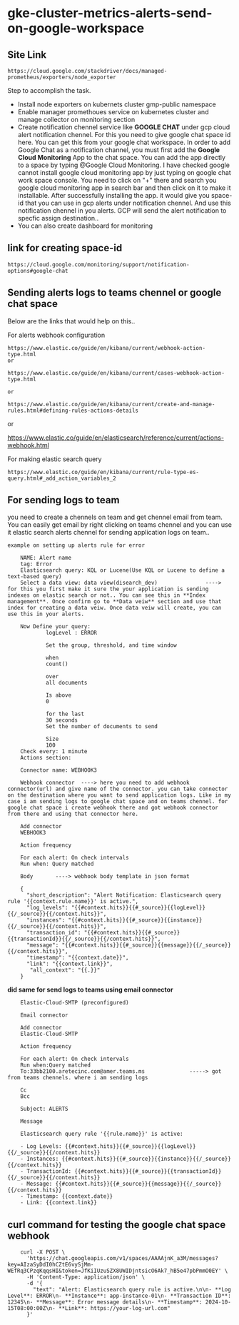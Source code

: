 # gke-cluster-metrics-alerts-send-on-google-workspace

## Site Link

    https://cloud.google.com/stackdriver/docs/managed-prometheus/exporters/node_exporter

Step to accomplish the task.

- Install node exporters on kubernets cluster gmp-public namespace
- Enable manager promethoues service on kubernetes cluster and manage collector on monitoring section
- Create notification chennel service like **GOOGLE CHAT** under gcp cloud alert notification chennel. For this you need to give google chat space id here. You can get this from your google chat workspace. In order to add Google Chat as a notification channel, you must first add the **Google Cloud Monitoring** App to the chat space. You can add the app directly to a space by typing @Google Cloud Monitoring. I have checked google cannot install google cloud monitoring app by just typing on google chat work space console. You need to click on "+" there and search you google cloud monitoring app in search bar and then click on it to make it installable. After successfully installing the app. it would give you space-id that you can use in gcp alerts under notification chennel. And use this notification chennel in you alerts. GCP will send the alert notification to specfic assign destination..
- You can also create dashboard for monitoring

## link for creating space-id 

    https://cloud.google.com/monitoring/support/notification-options#google-chat


## Sending alerts logs to teams chennel or google chat space

Below are the links that would help on this..


For alerts webhook configuration

    https://www.elastic.co/guide/en/kibana/current/webhook-action-type.html
    or 
    
    https://www.elastic.co/guide/en/kibana/current/cases-webhook-action-type.html
    
    or 

    https://www.elastic.co/guide/en/kibana/current/create-and-manage-rules.html#defining-rules-actions-details

   or 

   https://www.elastic.co/guide/en/elasticsearch/reference/current/actions-webhook.html


    
For making elastic search query

    https://www.elastic.co/guide/en/kibana/current/rule-type-es-query.html#_add_action_variables_2


## For sending logs to team

you need to create a chennels on team and get chennel email from team. You can easily get email by right clicking on teams chennel and you can use it elastic search alerts chennel for sending application logs on team..

    example on setting up alerts rule for error

        NAME: Alert name
        tag: Error
        Elasticsearch query: KQL or Lucene(Use KQL or Lucene to define a text-based query)
        Select a data view: data view(disearch_dev)               ----> for this you first make it sure the your application is sending indexes on elastic search or not.. You can see this in **Index management**. Once confirm go to **Data veiw** section and use that index for creating a data veiw. Once data veiw will create, you can use this in your alerts.
        
        Now Define your query:
                logLevel : ERROR
                
                Set the group, threshold, and time window 
                
                when
                count()
                
                over
                all documents
                
                Is above
                0
                
                for the last
                30 seconds
                Set the number of documents to send
                
                Size
                100 
        Check every: 1 minute
        Actions section:
        
        Connector name: WEBHOOK3
        
        Webhook connector  ----> here you need to add webhook connector(url) and give name of the connector. you can take connector on the destination where you want to send application logs. Like in my case i am sending logs to google chat space and on teams chennel. for google chat space i create webhook there and got webhook connector from there and using that connector here.
        
        Add connector
        WEBHOOK3
        
        Action frequency
        
        For each alert: On check intervals
        Run when: Query matched
        
        Body       ----> webhook body template in json format
        
        {
          "short_description": "Alert Notification: Elasticsearch query rule '{{context.rule.name}}' is active.",
          "log_levels": "{{#context.hits}}{{#_source}}{{logLevel}}{{/_source}}{{/context.hits}}",
          "instances": "{{#context.hits}}{{#_source}}{{instance}}{{/_source}}{{/context.hits}}",
          "transaction_id": "{{#context.hits}}{{#_source}}{{transactionId}}{{/_source}}{{/context.hits}}",
          "message": "{{#context.hits}}{{#_source}}{{message}}{{/_source}}{{/context.hits}}",
          "timestamp": "{{context.date}}",
          "link": "{{context.link}}",
           "all_context": "{{.}}"
        }
        
**did same for send logs to teams using email connector**
        
        Elastic-Cloud-SMTP (preconfigured)
        
        Email connector
        
        Add connector
        Elastic-Cloud-SMTP
        
        Action frequency
        
        For each alert: On check intervals
        Run when:Query matched
        To:33bb2100.aretecinc.com@amer.teams.ms              -----> got from teams chennels. where i am sending logs 
        
        Cc
        Bcc
        
        Subject: ALERTS
        
        Message
        
        Elasticsearch query rule '{{rule.name}}' is active:
        
        - Log Levels: {{#context.hits}}{{#_source}}{{logLevel}}{{/_source}}{{/context.hits}}
        - Instances: {{#context.hits}}{{#_source}}{{instance}}{{/_source}}{{/context.hits}}
        - TransactionId: {{#context.hits}}{{#_source}}{{transactionId}}{{/_source}}{{/context.hits}}
        - Message: {{#context.hits}}{{#_source}}{{message}}{{/_source}}{{/context.hits}}
        - Timestamp: {{context.date}}
        - Link: {{context.link}}


## curl command for testing the google chat space webhook 

        curl -X POST \
          'https://chat.googleapis.com/v1/spaces/AAAAjnK_a3M/messages?key=AIzaSyDdI0hCZtE6vySjMm-WEfRq3CPzqKqqsHI&token=JfKiIUzuSZX8UWIDjntsicO6Ak7_hB5e47pbPmmO0EY' \
          -H 'Content-Type: application/json' \
          -d '{
            "text": "Alert: Elasticsearch query rule is active.\n\n- **Log Level**: ERROR\n- **Instance**: app-instance-01\n- **Transaction ID**: 12345\n- **Message**: Error message details\n- **Timestamp**: 2024-10-15T08:00:00Z\n- **Link**: https://your-log-url.com"
          }'



